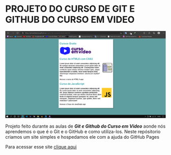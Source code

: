 # PROJETO DO CURSO DE GIT E GITHUB DO CURSO EM VIDEO 

![SITE CURSO DE GIT E GITHUB](https://github.com/SamuelOliveiraa/projeto-site-cursoemvideo/blob/main/images/site-do-curso-em-video-git-e-github.png)

Projeto feito durante as aulas de __*Git e Github do Curso em Video*__ aonde nós aprendemos o que é o Git e o GitHub e como utiliza-los. Neste repósitorio criamos um site simples e hospedamos ele com a ajuda do GitHub Pages

Para acessar esse site <a href="https://samueloliveiraa.github.io/projeto-site-cursoemvideo/" target="_blank"> clique aqui</a>
